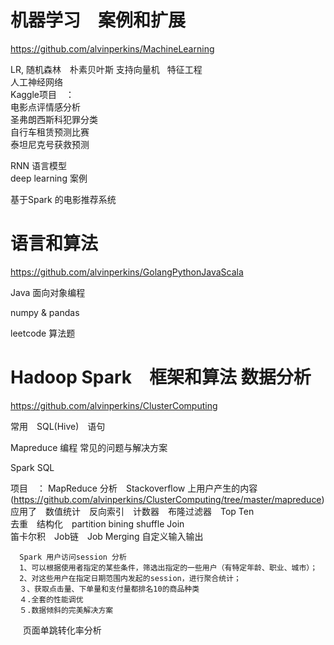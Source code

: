 

# 机器学习　案例和扩展
https://github.com/alvinperkins/MachineLearning

LR, 随机森林　朴素贝叶斯
支持向量机   
特征工程   
人工神经网络   
Kaggle项目　：　      
            电影点评情感分析          
            圣弗朗西斯科犯罪分类       
            自行车租赁预测比赛　       
            泰坦尼克号获救预测

  
RNN 语言模型   
deep learning 案例   
   
基于Spark 的电影推荐系统

# 语言和算法
https://github.com/alvinperkins/GolangPythonJavaScala

Java 面向对象编程   
   
numpy & pandas   
   
leetcode 算法题

# Hadoop Spark　框架和算法 数据分析
https://github.com/alvinperkins/ClusterComputing   

常用　SQL(Hive)　语句   
    
Mapreduce 编程
常见的问题与解决方案        

Spark SQL

项目　：
      MapReduce 分析　Stackoverflow 上用户产生的内容   (https://github.com/alvinperkins/ClusterComputing/tree/master/mapreduce)     
      应用了　数值统计　反向索引　计数器　布隆过滤器　Top Ten        
      去重　结构化　partition bining shuffle  Join       
      笛卡尔积　Job链　Job Merging 自定义输入输出
             
      Spark 用户访问session 分析      
      1、可以根据使用者指定的某些条件，筛选出指定的一些用户（有特定年龄、职业、城市）；      
      2、对这些用户在指定日期范围内发起的session，进行聚合统计；           
      ３、获取点击量、下单量和支付量都排名10的商品种类      
      ４.全套的性能调优      
      ５.数据倾斜的完美解决方案
      
      页面单跳转化率分析
